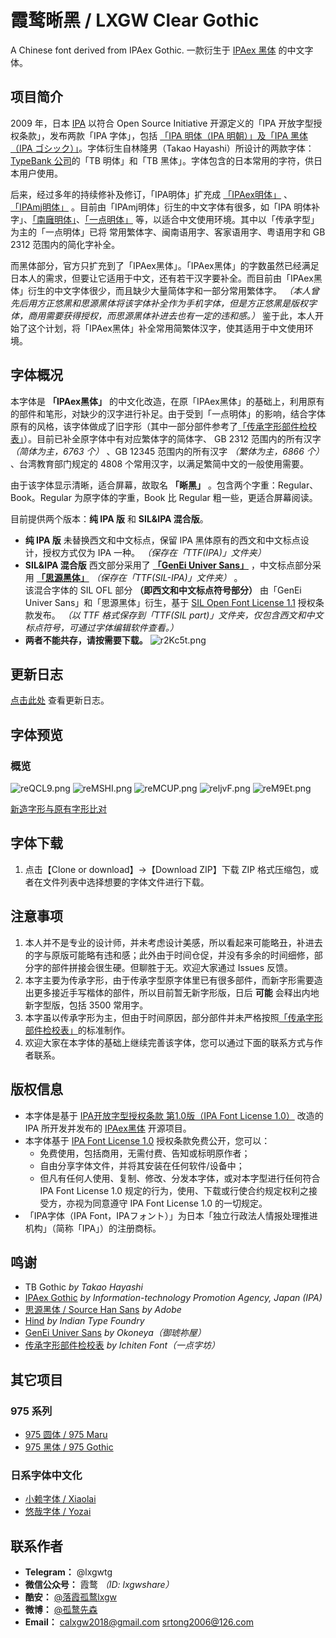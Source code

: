# 霞鹜晰黑 / LXGW Clear Gothic 
A Chinese font derived from IPAex Gothic. 一款衍生于 [IPAex 黑体](https://ipafont.ipa.go.jp/old/ipafont/download.html) 的中文字体。

## 项目简介
2009 年，日本 [IPA](http://www.ipa.go.jp/) 以符合 Open Source Initiative 开源定义的「IPA 开放字型授权条款」，发布两款「IPA 字体」，包括 [「IPA 明体（IPA 明朝）」及「IPA 黑体（IPA ゴシック）」](https://ipafont.ipa.go.jp/old/ipafont/download.html)。字体衍生自林隆男（Takao Hayashi）所设计的两款字体：[TypeBank 公司](https://www.typebank.co.jp/)的「TB 明体」和「TB 黑体」。字体包含的日本常用的字符，供日本用户使用。

后来，经过多年的持续修补及修订，「IPA明体」扩充成 [「IPAex明体」](https://ipafont.ipa.go.jp) 、 [「IPAmj明体」](http://mojikiban.ipa.go.jp/) 。目前由「IPAmj明体」衍生的中文字体有很多，如「IPA 明体补字」、[「南廱明体」](https://www.maoken.com/freefonts/2144.html)、[「一点明体」](https://github.com/ichitenfont/I.Ming) 等，以适合中文使用环境。其中以「传承字型」为主的「一点明体」已将 常用繁体字、闽南语用字、客家语用字、粤语用字和 GB 2312 范围内的简化字补全。

而黑体部分，官方只扩充到了「IPAex黑体」。「IPAex黑体」的字数虽然已经满足日本人的需求，但要让它适用于中文，还有若干汉字要补全。而目前由「IPAex黑体」衍生的中文字体很少，而且缺少大量简体字和一部分常用繁体字。 *（本人曾先后用方正悠黑和思源黑体将该字体补全作为手机字体，但是方正悠黑是版权字体，商用需要获得授权，而思源黑体补进去也有一定的违和感。）* 鉴于此，本人开始了这个计划，将「IPAex黑体」补全常用简繁体汉字，使其适用于中文使用环境。

## 字体概况
本字体是 **「IPAex黑体」** 的中文化改造，在原「IPAex黑体」的基础上，利用原有的部件和笔形，对缺少的汉字进行补足。由于受到「一点明体」的影响，结合字体原有的风格，该字体做成了旧字形（其中一部分部件参考了[「传承字形部件检校表」](https://github.com/ichitenfont/inheritedglyphs)）。目前已补全原字体中有对应繁体字的简体字、 GB 2312 范围内的所有汉字 *（简体为主，6763 个）* 、GB 12345 范围内的所有汉字 *（繁体为主，6866 个）* 、台湾教育部门规定的 4808 个常用汉字，以满足繁简中文的一般使用需要。

由于该字体显示清晰，适合屏幕，故取名 **「晰黑」** 。包含两个字重：Regular、Book。Regular 为原字体的字重，Book 比 Regular 粗一些，更适合屏幕阅读。

目前提供两个版本：**纯 IPA 版** 和 **SIL&IPA 混合版**。  
- **纯 IPA 版** 未替换西文和中文标点，保留 IPA 黑体原有的西文和中文标点设计，授权方式仅为 IPA 一种。 *（保存在「TTF(IPA)」文件夹）*
- **SIL&IPA 混合版** 西文部分采用了 **[「GenEi Univer Sans」](https://okoneya.jp/font/download.html)** ，中文标点部分采用 **[「思源黑体」](https://github.com/adobe-fonts/source-han-sans/)**  *（保存在「TTF(SIL-IPA)」文件夹）* 。  
该混合字体的 SIL OFL 部分 **（即西文和中文标点符号部分）** 由「GenEi Univer Sans」和「思源黑体」衍生，基于 [SIL Open Font License 1.1](http://scripts.sil.org/OFL) 授权条款发布。 *（以 TTF 格式保存到「TTF(SIL part)」文件夹，仅包含西文和中文标点符号，可通过字体编辑软件查看。）*
- **两者不能共存，请按需要下载。**
![r2Kc5t.png](https://s3.ax1x.com/2020/12/24/r2Kc5t.png)

## 更新日志

[点击此处](https://github.com/lxgw/LxgwClearGothic/blob/master/History.md) 查看更新日志。

## 字体预览
### 概览
![reQCL9.png](https://s3.ax1x.com/2020/12/13/reQCL9.png)
![reMSHI.png](https://s3.ax1x.com/2020/12/13/reMSHI.png)
![reMCUP.png](https://s3.ax1x.com/2020/12/13/reMCUP.png)
![reljvF.png](https://s3.ax1x.com/2020/12/13/reljvF.png)
![reM9Et.png](https://s3.ax1x.com/2020/12/13/reM9Et.png)

[新造字形与原有字形比对](https://github.com/lxgw/LxgwClearGothic/blob/main/Comparison.md)

## 字体下载
1. 点击【Clone or download】->【Download ZIP】下载 ZIP 格式压缩包，或者在文件列表中选择想要的字体文件进行下载。

## 注意事项
1. 本人并不是专业的设计师，并未考虑设计美感，所以看起来可能略丑，补进去的字与原版可能略有违和感；此外由于时间仓促，并没有多余的时间细修，部分字的部件拼接会很生硬。但聊胜于无。欢迎大家通过 Issues 反馈。
2. 本字主要为传承字形，由于传承字型原字体里已有很多部件，而新字形需要造出更多接近手写楷体的部件，所以目前暂无新字形版，日后 **可能** 会释出内地新字型版，包括 3500 常用字。
3. 本字虽以传承字形为主，但由于时间原因，部分部件并未严格按照[「传承字形部件检校表」](https://github.com/ichitenfont/inheritedglyphs)的标准制作。
4. 欢迎大家在本字体的基础上继续完善该字体，您可以通过下面的联系方式与作者联系。

## 版权信息

- 本字体是基于 [IPA开放字型授权条款 第1.0版（IPA Font License 1.0）](https://opensource.org/licenses/IPA/) 改造的 IPA 所开发并发布的 [IPAex黑体](https://ipafont.ipa.go.jp) 开源项目。
- 本字体基于 [IPA Font License 1.0](https://opensource.org/licenses/IPA/) 授权条款免费公开，您可以：
  - 免费使用，包括商用，无需付费、告知或标明原作者；
  - 自由分享字体文件，并将其安装在任何软件/设备中；
  - 但凡有任何人使用、复制、修改、分发本字体，或对本字型进行任何符合 IPA Font License 1.0 规定的行为，使用、下载或行使合约规定权利之接受方，亦视为同意遵守 IPA Font License 1.0 的一切规定。
- 「IPA字体（IPA Font，IPAフォント）」为日本「独立行政法人情报处理推进机构」（简称「IPA」）的注册商标。
  
## 鸣谢
- TB Gothic *by Takao Hayashi*
- [IPAex Gothic](https://ipafont.ipa.go.jp) *by Information-technology Promotion Agency, Japan (IPA)*
- [思源黑体 / Source Han Sans](https://github.com/adobe-fonts/source-han-sans) *by Adobe*
- [Hind](https://github.com/itfoundry/hind) *by Indian Type Foundry*
- [GenEi Univer Sans](https://okoneya.jp/font/download.html#dl-geus) *by Okoneya（御琥祢屋）*
- [传承字形部件检校表](https://github.com/ichitenfont/inheritedglyphs) *by Ichiten Font（一点字坊）*

## 其它项目
### 975 系列
- [975 圆体 / 975 Maru](https://github.com/lxgw/975maru)
- [975 黑体 / 975 Gothic](https://github.com/lxgw/975gothic)
### 日系字体中文化
- [小赖字体 / Xiaolai](https://github.com/lxgw/kose-font)
- [悠哉字体 / Yozai](https://github.com/lxgw/yozai-font)

## 联系作者

- **Telegram：** @lxgwtg
- **微信公众号：** 霞鹜 *（ID: lxgwshare）*
- **酷安：** [@落霞孤鹜lxgw](https://www.coolapk.com/u/633884)
- **微博：** [@孤鹜先森](https://weibo.com/6624339726)
- **Email：** calxgw2018@gmail.com srtong2006@126.com

